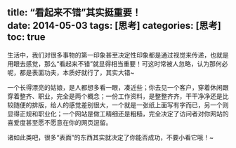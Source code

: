 title: “看起来不错”其实挺重要！  
date: 2014-05-03
tags: [思考]
categories: [思考]
toc: true
---

生活中，我们对很多事物的第一印象甚至决定性印象都是通过视觉来传递，也就是用眼去感觉，那么“看起来不错”就显得相当重要！可这时常被人忽略，认为那何必呢，都是表面功夫，本质好就行了，其实大错~

一个长得漂亮的姑娘，是人都想多看一眼，凑近些；你去见一个客户，穿着休闲跟穿着整齐、职业，完全是两个概念；一份工作资料，是整整齐齐，干干净净还是比较随便的排版，给人的感觉差别很大，一个就是一张纸上面写有字而已，另一个则显得正规和职业化；一个网站是做工精细还是粗糙，完全决定了访问者对你网站的喜爱度甚至愿不愿意在你的网页逗留。

诸如此类吧，很多“表面”的东西其实就决定了你能否成功，不要小看它哦！~